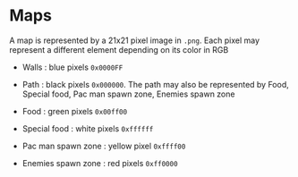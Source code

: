 # Maps
A map is represented by a 21x21 pixel image in `.png`.
Each pixel may represent a different element depending on its color in RGB

* Walls : blue pixels `0x0000FF`

* Path : black pixels `0x000000`. The path may also be represented by Food, Special food, Pac man spawn zone, Enemies spawn zone

* Food : green pixels `0x00ff00`

* Special food : white pixels `0xffffff`

* Pac man spawn zone : yellow pixel `0xffff00`

* Enemies spawn zone : red pixels `0xff0000`